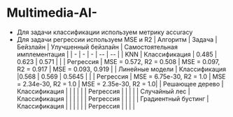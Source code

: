 # Multimedia-AI-

* Для задачи классификации используем метрику accuracy
* Для задачи регрессии используем MSE и R2
| Алгоритм | Задача | Бейзлайн | Улучшенный бейзлайн | Самостоятельная имплементация |
| - | - | - | -- | -- |
| KNN | Классификация | 0.485 | 0.623 | 0.571 |
| | Регрессия | MSE = 0.572, R2 = 0.508 | MSE = 0.097, R2 = 0.917 | MSE = 0.093, 0.919 |
| Линейные модели | Классификация |0.568 | 0.569 | 0.5645 |
| | Регрессия | MSE = 6.75e-30, R2 = 1.0 | MSE = 2.34e-30, R2 = 1.0 | MSE = 2.35e-30, R2 = 1.0|
| Решающее дерево | Классификация | | | |
| | Регрессия | | | |
| Случайный лес | Классификация | | | |
| | Регрессия | | | |
| Градиентный бустинг | Классификация | | | |
| | Регрессия | | | |
